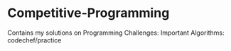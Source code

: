# Competitive-Programming
Contains my solutions on Programming Challenges:
Important Algorithms: codechef/practice
